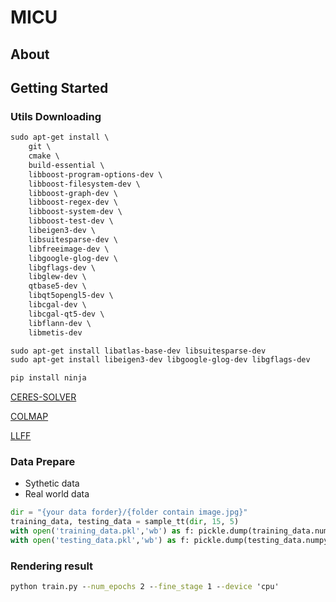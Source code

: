 # MICU
## About

## Getting Started
### Utils Downloading
```PowerShell
sudo apt-get install \
    git \
    cmake \
    build-essential \
    libboost-program-options-dev \
    libboost-filesystem-dev \
    libboost-graph-dev \
    libboost-regex-dev \
    libboost-system-dev \
    libboost-test-dev \
    libeigen3-dev \
    libsuitesparse-dev \
    libfreeimage-dev \
    libgoogle-glog-dev \
    libgflags-dev \
    libglew-dev \
    qtbase5-dev \
    libqt5opengl5-dev \
    libcgal-dev \
    libcgal-qt5-dev \
    libflann-dev \
    libmetis-dev
```
```PowerShell
sudo apt-get install libatlas-base-dev libsuitesparse-dev
sudo apt-get install libeigen3-dev libgoogle-glog-dev libgflags-dev
```
```PowerShell
pip install ninja
```
[CERES-SOLVER](https://ceres-solver.googlesource.com/ceres-solver)

[COLMAP](https://github.com/colmap/colmap)

[LLFF](https://github.com/Fyusion/LLFF)

### Data Prepare

- Sythetic data
- Real world data

```Python
dir = "{your data forder}/{folder contain image.jpg}"
training_data, testing_data = sample_tt(dir, 15, 5)
with open('training_data.pkl','wb') as f: pickle.dump(training_data.numpy(), f)
with open('testing_data.pkl','wb') as f: pickle.dump(testing_data.numpy(), f)
```

### Rendering result

```cmd
python train.py --num_epochs 2 --fine_stage 1 --device 'cpu'
```